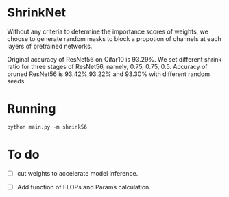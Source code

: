 # ShrinkNet
Without any criteria to determine the importance scores of weights, we choose to generate random masks to block a propotion of channels at each layers of pretrained networks.

Original accuracy of ResNet56 on Cifar10 is 93.29%. We set different shrink ratio for three stages of ResNet56, namely, 0.75, 0.75, 0.5. Accuracy of pruned ResNet56 is 93.42%,93.22% and 93.30% with different random seeds.

# Running
```python
python main.py -m shrink56
```

# To do
- [ ] cut weights to accelerate model inference.
- [ ] Add function of FLOPs and Params calculation.

